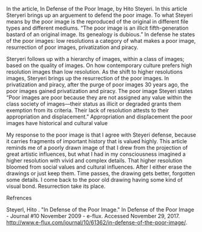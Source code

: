 In the article, In Defense of the Poor Image, by Hito Steyeri. In this article Steryeri brings up an arguement to defend the poor image. To what Steyeri means by the poor image is the reproduced of the original in different file types and different mediums. “The poor image is an illicit fifth-generation bastard of an original image. Its genealogy is dubious.” In defense he states of the poor images: low resolutions a category of what makes a poor image, resurrection of poor images, privatization and piracy.

Steryeri follows up with a hierarchy of images, within a class of images; based on the quality of images. On how contemporary culture prefers high resolution images than low resolution.  As the shift to higher resolutions images, Steryeri brings up the resurrection of the poor images. In privatization and piracy, after the purge of poor images 30 years ago, the poor images gained privatization and piracy. The poor image Steyeri states “Poor images are poor because they are not assigned any value within the class society of images—their status as illicit or degraded grants them exemption from its criteria. Their lack of resolution attests to their appropriation and displacement.” Appropriation and displacement the poor images have historical and cultural value 

My response to the poor image is that I agree with Steyeri defense, because it carries fragments of important history that is valued highly. This article reminds me of a poorly drawn image of that I drew from the projection of great artistic influences, but what I had in my consciousness imagined a higher resolution with vivid and complex details. That higher resolution bloomed from social values and cultural influences. After I either erase the drawings or just keep them. Time passes, the drawing gets better, forgotten some details. I come back to the poor old drawing having some kind of visual bond. Resurrection take its place. 

Refrences

Steyerl, Hito . "In Defense of the Poor Image." In Defense of the Poor Image - Journal #10 November 2009 - e-flux. Accessed November 29, 2017. http://www.e-flux.com/journal/10/61362/in-defense-of-the-poor-image/.

